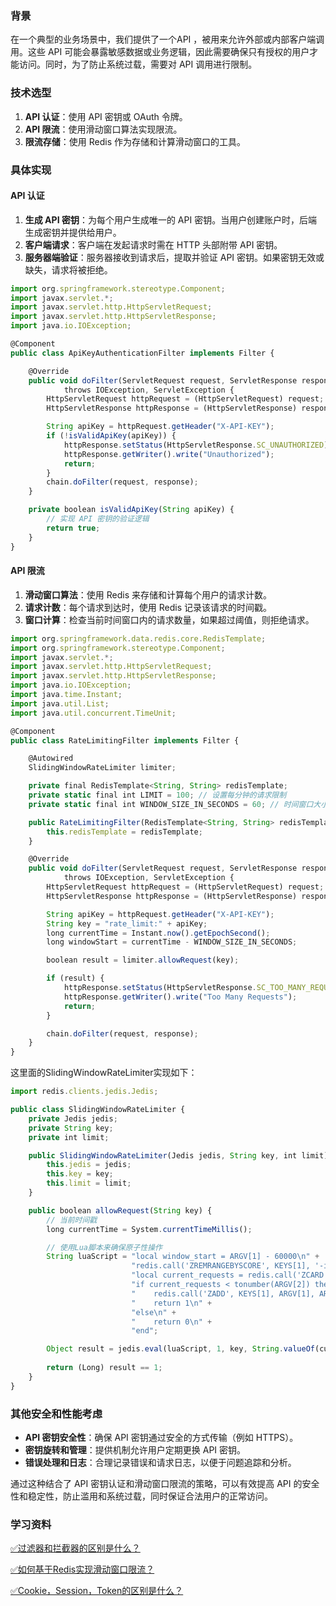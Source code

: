### 背景

在一个典型的业务场景中，我们提供了一个API ，被用来允许外部或内部客户端调用。这些 API 可能会暴露敏感数据或业务逻辑，因此需要确保只有授权的用户才能访问。同时，为了防止系统过载，需要对 API 调用进行限制。

### 技术选型

1. **API 认证**：使用 API 密钥或 OAuth 令牌。
2. **API 限流**：使用滑动窗口算法实现限流。
3. **限流存储**：使用 Redis 作为存储和计算滑动窗口的工具。

### 具体实现

#### API 认证

1. **生成 API 密钥**：为每个用户生成唯一的 API 密钥。当用户创建账户时，后端生成密钥并提供给用户。
2. **客户端请求**：客户端在发起请求时需在 HTTP 头部附带 API 密钥。
3. **服务器端验证**：服务器接收到请求后，提取并验证 API 密钥。如果密钥无效或缺失，请求将被拒绝。

```javascript
import org.springframework.stereotype.Component;
import javax.servlet.*;
import javax.servlet.http.HttpServletRequest;
import javax.servlet.http.HttpServletResponse;
import java.io.IOException;

@Component
public class ApiKeyAuthenticationFilter implements Filter {

    @Override
    public void doFilter(ServletRequest request, ServletResponse response, FilterChain chain)
            throws IOException, ServletException {
        HttpServletRequest httpRequest = (HttpServletRequest) request;
        HttpServletResponse httpResponse = (HttpServletResponse) response;

        String apiKey = httpRequest.getHeader("X-API-KEY");
        if (!isValidApiKey(apiKey)) {
            httpResponse.setStatus(HttpServletResponse.SC_UNAUTHORIZED);
            httpResponse.getWriter().write("Unauthorized");
            return;
        }
        chain.doFilter(request, response);
    }

    private boolean isValidApiKey(String apiKey) {
        // 实现 API 密钥的验证逻辑
        return true; 
    }
}

```

#### API 限流

1. **滑动窗口算法**：使用 Redis 来存储和计算每个用户的请求计数。
2. **请求计数**：每个请求到达时，使用 Redis 记录该请求的时间戳。
3. **窗口计算**：检查当前时间窗口内的请求数量，如果超过阈值，则拒绝请求。

```javascript
import org.springframework.data.redis.core.RedisTemplate;
import org.springframework.stereotype.Component;
import javax.servlet.*;
import javax.servlet.http.HttpServletRequest;
import javax.servlet.http.HttpServletResponse;
import java.io.IOException;
import java.time.Instant;
import java.util.List;
import java.util.concurrent.TimeUnit;

@Component
public class RateLimitingFilter implements Filter {

    @Autowired
    SlidingWindowRateLimiter limiter;

    private final RedisTemplate<String, String> redisTemplate;
    private static final int LIMIT = 100; // 设置每分钟的请求限制
    private static final int WINDOW_SIZE_IN_SECONDS = 60; // 时间窗口大小

    public RateLimitingFilter(RedisTemplate<String, String> redisTemplate) {
        this.redisTemplate = redisTemplate;
    }

    @Override
    public void doFilter(ServletRequest request, ServletResponse response, FilterChain chain)
            throws IOException, ServletException {
        HttpServletRequest httpRequest = (HttpServletRequest) request;
        HttpServletResponse httpResponse = (HttpServletResponse) response;

        String apiKey = httpRequest.getHeader("X-API-KEY");
        String key = "rate_limit:" + apiKey;
        long currentTime = Instant.now().getEpochSecond();
        long windowStart = currentTime - WINDOW_SIZE_IN_SECONDS;

        boolean result = limiter.allowRequest(key);

        if (result) {
            httpResponse.setStatus(HttpServletResponse.SC_TOO_MANY_REQUESTS);
            httpResponse.getWriter().write("Too Many Requests");
            return;
        }

        chain.doFilter(request, response);     
    }
}

```

这里面的SlidingWindowRateLimiter实现如下：

```javascript
import redis.clients.jedis.Jedis;

public class SlidingWindowRateLimiter {
    private Jedis jedis;
    private String key;
    private int limit;

    public SlidingWindowRateLimiter(Jedis jedis, String key, int limit) {
        this.jedis = jedis;
        this.key = key;
        this.limit = limit;
    }

    public boolean allowRequest(String key) {
        // 当前时间戳
        long currentTime = System.currentTimeMillis();

        // 使用Lua脚本来确保原子性操作
        String luaScript = "local window_start = ARGV[1] - 60000\n" +
                           "redis.call('ZREMRANGEBYSCORE', KEYS[1], '-inf', window_start)\n" +
                           "local current_requests = redis.call('ZCARD', KEYS[1])\n" +
                           "if current_requests < tonumber(ARGV[2]) then\n" +
                           "    redis.call('ZADD', KEYS[1], ARGV[1], ARGV[1])\n" +
                           "    return 1\n" +
                           "else\n" +
                           "    return 0\n" +
                           "end";

        Object result = jedis.eval(luaScript, 1, key, String.valueOf(currentTime), String.valueOf(limit));
        
        return (Long) result == 1;
    }
}

```

### 其他安全和性能考虑

- **API 密钥安全性**：确保 API 密钥通过安全的方式传输（例如 HTTPS）。
- **密钥旋转和管理**：提供机制允许用户定期更换 API 密钥。
- **错误处理和日志**：合理记录错误和请求日志，以便于问题追踪和分析。

通过这种结合了 API 密钥认证和滑动窗口限流的策略，可以有效提高 API 的安全性和稳定性，防止滥用和系统过载，同时保证合法用户的正常访问。

### 学习资料

[✅过滤器和拦截器的区别是什么？](https://www.yuque.com/hollis666/fo22bm/oo999uimvc6sxrob?view=doc_embed)

[✅如何基于Redis实现滑动窗口限流？](https://www.yuque.com/hollis666/fo22bm/saoeievgraqwxgs1?view=doc_embed)

[✅Cookie，Session，Token的区别是什么？](https://www.yuque.com/hollis666/fo22bm/chxc9y?view=doc_embed)
